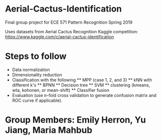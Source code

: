 # Aerial-Cactus-Identification
Final group project for ECE 571 Pattern Recognition Spring 2019

Uses datasets from Aerial Cactus Recognition Kaggle competition: https://www.kaggle.com/c/aerial-cactus-identification 

# Steps to follow
* Data normalization
* Dimensionality reduction
* Classification with the following
** MPP (case 1, 2, and 3)
** kNN with different k's
** BPNN 
** Decision tree 
** SVM 
** clustering (kmeans, wta, kohonen, or mean-shift)
** Classifier fusion
* Evaluation (use n-fold cross validation to generate confusion matrix and ROC curve if applicable).

# Group Members: Emily Herron, Yu Jiang, Maria Mahbub

